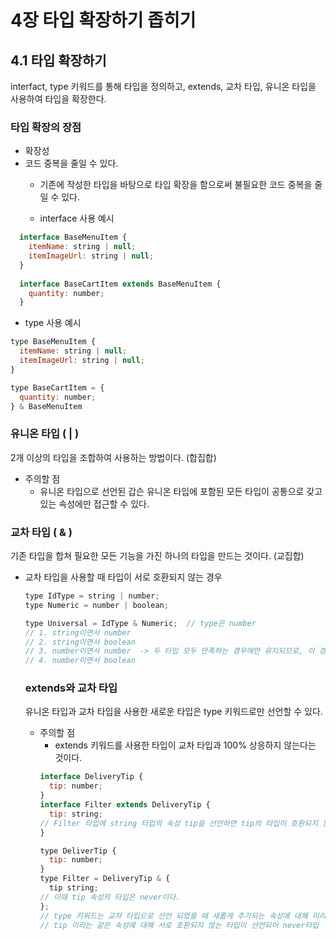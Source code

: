 # 4장 타입 확장하기 좁히기

## 4.1 타입 확장하기
interfact, type 키워드를 통해 타입을 정의하고, extends, 교차 타입, 유니온 타입을 사용하여 타입을 확장한다.

### 타입 확장의 장점
- 확장성
- 코드 중복을 줄일 수 있다.
  - 기존에 작성한 타입을 바탕으로 타입 확장을 함으로써 불필요한 코드 중복을 줄일 수 있다.

  - interface 사용 예시
```jsx
  interface BaseMenuItem {
    itemName: string | null;
    itemImageUrl: string | null;
  }
  
  interface BaseCartItem extends BaseMenuItem {
    quantity: number;
  }​
  ```

  - type 사용 예시
  ```jsx
  type BaseMenuItem {
    itemName: string | null;
    itemImageUrl: string | null;
  }
  
  type BaseCartItem = {
    quantity: number;
  } & BaseMenuItem ​
  ```

### 유니온 타입 ( | )
2개 이상의 타입을 조합하여 사용하는 방법이다. (합집합)
- 주의할 점
  - 유니온 타입으로 선언된 갑슨 유니온 타입에 포함된 모든 타입이 공통으로 갖고 있는 속성에만 접근할 수 있다.

### 교차 타입 ( & )
기존 타입을 합쳐 필요한 모든 기능을 가진 하나의 타입을 만드는 것이다. (교집합)
- 교차 타입을 사용할 때 타입이 서로 호환되지 않는 경우
  ```jsx
  type IdType = string | number;
  type Numeric = number | boolean;

  type Universal = IdType & Numeric;  // type은 number
  // 1. string이면서 number
  // 2. string이면서 boolean
  // 3. number이면서 number  -> 두 타입 모두 만족하는 경우에만 유지되므로, 이 경우만 유효함. 
  // 4. number이면서 boolean
  ```

  ### extends와 교차 타입
  유니온 타입과 교차 타입을 사용한 새로운 타입은 type 키워드로만 선언할 수 있다.
  - 주의할 점
    - extends 키워드를 사용한 타입이 교차 타입과 100% 상응하지 않는다는 것이다.
    ``` jsx
    interface DeliveryTip {
      tip: number;
    }
    interface Filter extends DeliveryTip {
      tip: string;
    // Filter 타입에 string 타입의 속성 tip을 선언하면 tip의 타입이 호환되지 않는다는 에러가 발생한다.
    }

    type DeliverTip {
      tip: number;
    }
    type Filter = DeliveryTip & {
      tip string;
    // 이때 tip 속성의 타입은 never이다.
    };
    // type 키워드는 교차 타입으로 선언 되었을 때 새롭게 추가되는 속성에 대해 미리 알 수 없기 때문에 선언 시 에러가 발생하지 않는다.
    // tip 이라는 같은 속성에 대해 서로 호환되지 않는 타입이 선언되어 never타입
    ```

      
    
